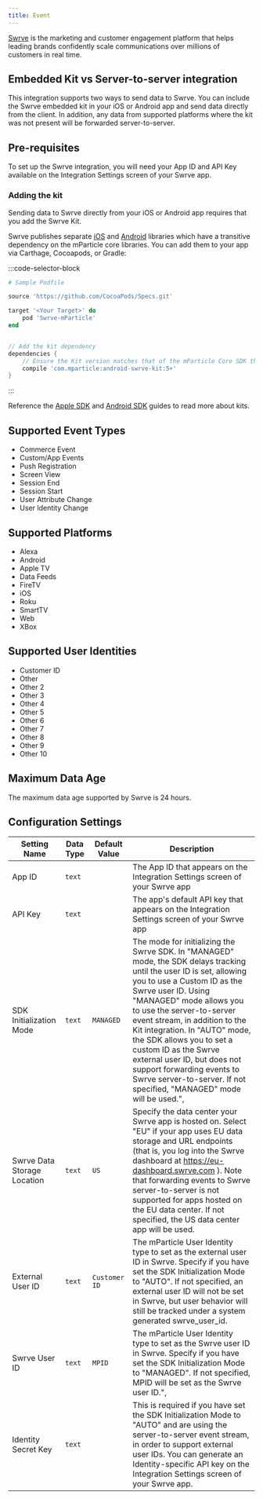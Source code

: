 ```yaml
---
title: Event
---
```


[Swrve](https://www.swrve.com) is the marketing and customer engagement platform that helps leading brands confidently scale communications over millions of customers in real time.

## Embedded Kit vs Server-to-server integration

This integration supports two ways to send data to Swrve. You can include the Swrve embedded kit in your iOS or Android app and send data directly from the client. In addition, any data from supported platforms where the kit was not present will be forwarded server-to-server.

## Pre-requisites

To set up the Swrve integration, you will need your App ID and API Key available on the Integration Settings screen of your Swrve app.

### Adding the kit

Sending data to Swrve directly from your iOS or Android app requires that you add the Swrve Kit.

Swrve publishes separate [iOS](https://github.com/swrve-services/mparticle-apple-integration-swrve) and [Android](https://github.com/swrve-services/mparticle-android-integration-swrve) libraries which have a transitive dependency on the mParticle core libraries. You can add them to your app via Carthage, Cocoapods, or Gradle:

:::code-selector-block
~~~ruby
# Sample Podfile

source 'https://github.com/CocoaPods/Specs.git'

target '<Your Target>' do
    pod 'Swrve-mParticle'
end
~~~

~~~groovy

// Add the kit dependency
dependencies {
    // Ensure the Kit version matches that of the mParticle Core SDK that you're using
    compile 'com.mparticle:android-swrve-kit:5+' 
}
~~~
:::

Reference the [Apple SDK](/developers/sdk/ios/kits/) and [Android SDK](/developers/sdk/android/kits/) guides to read more about kits.

## Supported Event Types

* Commerce Event
* Custom/App Events
* Push Registration
* Screen View
* Session End
* Session Start
* User Attribute Change
* User Identity Change

## Supported Platforms


* Alexa
* Android
* Apple TV
* Data Feeds
* FireTV
* iOS
* Roku
* SmartTV
* Web
* XBox

## Supported User Identities

* Customer ID
* Other
* Other 2
* Other 3
* Other 4
* Other 5
* Other 6
* Other 7
* Other 8
* Other 9
* Other 10

## Maximum Data Age

The maximum data age supported by Swrve is 24 hours.

## Configuration Settings

Setting Name | Data Type | Default Value | Description 
|---|---|---|---
App ID |`text` | | The App ID that appears on the Integration Settings screen of your Swrve app |
API Key |`text` | | The app's default API key that appears on the Integration Settings screen of your Swrve app |
SDK Initialization Mode | `text` | `MANAGED` | The mode for initializing the Swrve SDK. In \"MANAGED\" mode, the SDK delays tracking until the user ID is set, allowing you to use a Custom ID as the Swrve user ID. Using \"MANAGED\" mode allows you to use the server-to-server event stream, in addition to the Kit integration. In \"AUTO\" mode, the SDK allows you to set a custom ID as the Swrve external user ID, but does not support forwarding events to Swrve server-to-server. If not specified, \"MANAGED\" mode will be used.",
Swrve Data Storage Location | `text` | `US` | Specify the data center your Swrve app is hosted on. Select \"EU\" if your app uses EU data storage and URL endpoints (that is, you log into the Swrve dashboard at https://eu-dashboard.swrve.com ). Note that forwarding events to Swrve server-to-server is not supported for apps hosted on the EU data center. If not specified, the US data center app will be used.
External User ID | `text` | `Customer ID` | The mParticle User Identity type to set as the external user ID in Swrve. Specify if you have set the SDK Initialization Mode to \"AUTO\". If not specified, an external user ID will not be set in Swrve, but user behavior will still be tracked under a system generated swrve_user_id.
Swrve User ID | `text` | `MPID` | The mParticle User Identity type to set as the Swrve user ID in Swrve. Specify if you have set the SDK Initialization Mode to \"MANAGED\". If not specified, MPID will be set as the Swrve user ID.",
Identity Secret Key | `text` | <unset> | This is required if you have set the SDK Initialization Mode to "AUTO" and are using the server-to-server event stream, in order to support external user IDs. You can generate an Identity-specific API key on the Integration Settings screen of your Swrve app.

